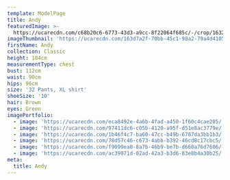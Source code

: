 ```yaml
---
template: ModelPage
title: Andy
featuredImage: >-
  https://ucarecdn.com/c68b20c6-6773-43d3-a9cc-8f22064f685c/-/crop/1632x720/0,146/-/preview/
imageThumbnail: 'https://ucarecdn.com/163d7a2f-70bb-45c1-98a2-79a4d4105e39/'
firstName: Andy
collection: Classic
height: 184cm
measurementType: chest
bust: 112cm
waist: 90cm
hips: 96cm
size: '32 Pants, XL shirt'
shoeSize: '10'
hair: Brown
eyes: Green
imagePortfolio:
  - image: 'https://ucarecdn.com/eca8492e-4a6b-4fad-a450-1f60c4cae205/'
  - image: 'https://ucarecdn.com/97411dc6-c05b-4120-a95f-d51e8ac3779e/'
  - image: 'https://ucarecdn.com/1b46f4c7-ba60-47cc-b49b-6787da3bb1b3/'
  - image: 'https://ucarecdn.com/78d57c46-c673-4abb-b392-46cd8c17cbc5/'
  - image: 'https://ucarecdn.com/f9099ea0-8a7b-46b9-be7b-d660a76d7606/'
  - image: 'https://ucarecdn.com/ac39071d-02ad-42a3-b3d6-83e8b4a30b25/'
meta:
  title: Andy
---
```


